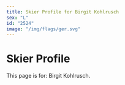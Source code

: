 ```yaml
---
title: Skier Profile for Birgit Kohlrusch
sex: "L"
id: "2524"
image: "/img/flags/ger.svg" 
---
```


# Skier Profile

This page is for: Birgit Kohlrusch.
    